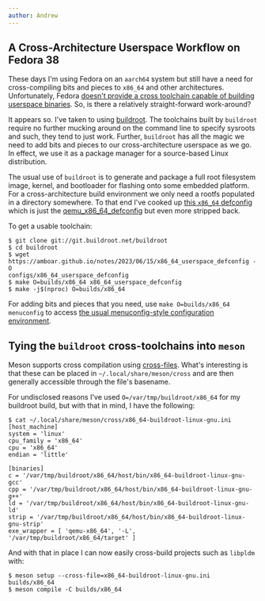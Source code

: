 ```yaml
---
author: Andrew
---
```


## A Cross-Architecture Userspace Workflow on Fedora 38

These days I'm using Fedora on an `aarch64` system but still have a need for
cross-compiling bits and pieces to `x86_64` and other architectures.
Unfortunately, Fedora [doesn't provide a cross toolchain capable of building
userspace binaries][fedoraproject-discussion-hrw-statement]. So, is there a
relatively straight-forward work-around?

[fedoraproject-discussion-hrw-statement]: https://discussion.fedoraproject.org/t/cross-compiling-to-arm/71516/4

It appears so. I've taken to using [buildroot][]. The toolchains built by
`buildroot` require no further mucking around on the command line to specify
sysroots and such, they tend to just work. Further, `buildroot` has all the
magic we need to add bits and pieces to our cross-architecture userspace as we
go. In effect, we use it as a package manager for a source-based Linux
distribution.

[buildroot]: https://buildroot.org/

The usual use of `buildroot` is to generate and package a full root filesystem
image, kernel, and bootloader for flashing onto some embedded platform. For a
cross-architecture build environment we only need a rootfs populated in a
directory somewhere. To that end I've cooked up [this `x86_64`
defconfig][amboar-fedora-cross-buildroot-config] which is just the
[qemu_x86_64_defconfig][buildroot-qemu_x86_64_defconfig] but even more stripped
back.

[amboar-fedora-cross-buildroot-config]: /resources/x86_64_userspace_defconfig
[buildroot-qemu_x86_64_defconfig]: https://git.busybox.net/buildroot/tree/configs/qemu_x86_64_defconfig?h=2023.05

To get a usable toolchain:

```
$ git clone git://git.buildroot.net/buildroot
$ cd buildroot
$ wget https://amboar.github.io/notes/2023/06/15/x86_64_userspace_defconfig -O
configs/x86_64_userspace_defconfig
$ make O=builds/x86_64 x86_64_userspace_defconfig
$ make -j$(nproc) O=builds/x86_64
```

For adding bits and pieces that you need, use `make O=builds/x86_64 menuconfig`
to access [the usual menuconfig-style configuration
environment][buildroot-doc-menuconfig].

[buildroot-doc-menuconfig]: https://buildroot.org/downloads/manual/manual.html#_buildroot_quick_start

## Tying the `buildroot` cross-toolchains into `meson`

Meson supports cross compilation using [cross-files][meson-cross-files]. What's
interesting is that these can be placed in `~/.local/share/meson/cross` and are
then generally accessible through the file's basename.

[meson-cross-files]: https://mesonbuild.com/Cross-compilation.html

For undisclosed reasons I've used `O=/var/tmp/buildroot/x86_64` for my buildroot
build, but with that in mind, I have the following:

```
$ cat ~/.local/share/meson/cross/x86_64-buildroot-linux-gnu.ini
[host_machine]
system = 'linux'
cpu_family = 'x86_64'
cpu = 'x86_64'
endian = 'little'

[binaries]
c = '/var/tmp/buildroot/x86_64/host/bin/x86_64-buildroot-linux-gnu-gcc'
cpp = '/var/tmp/buildroot/x86_64/host/bin/x86_64-buildroot-linux-gnu-g++'
ld = '/var/tmp/buildroot/x86_64/host/bin/x86_64-buildroot-linux-gnu-ld'
strip = '/var/tmp/buildroot/x86_64/host/bin/x86_64-buildroot-linux-gnu-strip'
exe_wrapper = [ 'qemu-x86_64', '-L', '/var/tmp/buildroot/x86_64/target' ]
```

And with that in place I can now easily cross-build projects such as `libpldm`
with:

```
$ meson setup --cross-file=x86_64-buildroot-linux-gnu.ini builds/x86_64
$ meson compile -C builds/x86_64
```
